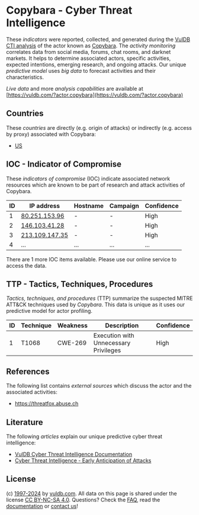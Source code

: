 # Copybara - Cyber Threat Intelligence

These _indicators_ were reported, collected, and generated during the [VulDB CTI analysis](https://vuldb.com/?kb.cti) of the actor known as [Copybara](https://vuldb.com/?actor.copybara). The _activity monitoring_ correlates data from social media, forums, chat rooms, and darknet markets. It helps to determine associated actors, specific activities, expected intentions, emerging research, and ongoing attacks. Our unique _predictive model_ uses _big data_ to forecast activities and their characteristics.

_Live data_ and more _analysis capabilities_ are available at [https://vuldb.com/?actor.copybara](https://vuldb.com/?actor.copybara)

## Countries

These _countries_ are directly (e.g. origin of attacks) or indirectly (e.g. access by proxy) associated with Copybara:

* [US](https://vuldb.com/?country.us)

## IOC - Indicator of Compromise

These _indicators of compromise_ (IOC) indicate associated network resources which are known to be part of research and attack activities of Copybara.

ID | IP address | Hostname | Campaign | Confidence
-- | ---------- | -------- | -------- | ----------
1 | [80.251.153.96](https://vuldb.com/?ip.80.251.153.96) | - | - | High
2 | [146.103.41.28](https://vuldb.com/?ip.146.103.41.28) | - | - | High
3 | [213.109.147.35](https://vuldb.com/?ip.213.109.147.35) | - | - | High
4 | ... | ... | ... | ...

There are 1 more IOC items available. Please use our online service to access the data.

## TTP - Tactics, Techniques, Procedures

_Tactics, techniques, and procedures_ (TTP) summarize the suspected MITRE ATT&CK techniques used by _Copybara_. This data is unique as it uses our predictive model for actor profiling.

ID | Technique | Weakness | Description | Confidence
-- | --------- | -------- | ----------- | ----------
1 | T1068 | CWE-269 | Execution with Unnecessary Privileges | High

## References

The following list contains _external sources_ which discuss the actor and the associated activities:

* https://threatfox.abuse.ch

## Literature

The following _articles_ explain our unique predictive cyber threat intelligence:

* [VulDB Cyber Threat Intelligence Documentation](https://vuldb.com/?kb.cti)
* [Cyber Threat Intelligence - Early Anticipation of Attacks](https://www.scip.ch/en/?labs.20201022)

## License

(c) [1997-2024](https://vuldb.com/?kb.changelog) by [vuldb.com](https://vuldb.com/?kb.about). All data on this page is shared under the license [CC BY-NC-SA 4.0](https://creativecommons.org/licenses/by-nc-sa/4.0/). Questions? Check the [FAQ](https://vuldb.com/?kb.faq), read the [documentation](https://vuldb.com/?kb) or [contact us](https://vuldb.com/?contact)!
